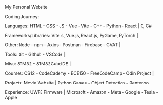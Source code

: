 My Personal Website 

Coding Journey:

Languages: HTML - CSS - JS - Vue - Vite - C++ - Python - React | C, C# 

Frameworks/Libraries: Vite.js, Vue.js, React.js, PyGame, PyTorch | 

Other: Node - npm - Axios - Postman - Firebase - CVAT |

Tools: Git - Github - VSCode |

Misc: STM32 - STM32CubeIDE | 


Courses: CS12 - CodeCademy - ECE150 - FreeCodeCamp - Odin Project |

Projects: Movie Website | Python Games - Object Detection - Renterloo 

Experience: UWFE Firmware | Microsoft - Amazon - Meta - Google - Tesla - Apple